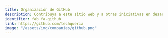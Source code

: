 ```yaml
---
title: Organización de GitHub
description: Contribuya a este sitio web y a otras iniciativas en desarrollo!
identifier: fab fa-github
link: https://github.com/techqueria
image: "/assets/img/companies/github.png"
---
```

